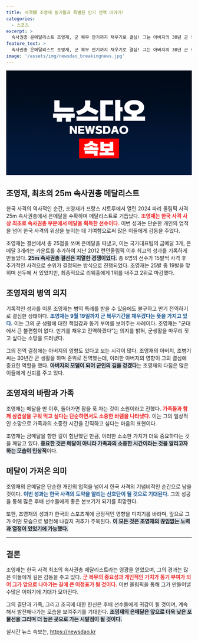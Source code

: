 ```yaml
---
title: 사격銀 조영재 동기들과 특별한 만기 전역 이야기!
categories:
  - 스포츠
excerpt: >
  속사권총 은메달리스트 조영재, 군 복무 만기까지 채우기로 결심! 그는 아버지의 30년 군 생활을 본받아 군대 생활은 불편하지 않다고 전하며 동기들과의 소중한 시간을 강조했다.
feature_text: >
  속사권총 은메달리스트 조영재, 군 복무 만기까지 채우기로 결심! 그는 아버지의 30년 군 생활을 본받아 군대 생활은 불편하지 않다고 전하며 동기들과의 소중한 시간을 강조했다.
image: '/assets/img/newsdao_breakingnews.jpg'
---
```


<p><img src="/assets/img/newsdao_breakingnews.jpg" alt="flaretime 속보" /></p>

<h2 data-ke-size="size26">조영재, 최초의 25m 속사권총 메달리스트</h2>

<p data-ke-size="size16">한국 사격의 역사적인 순간, 조영재가 프랑스 샤토루에서 열린 2024 파리 올림픽 사격 25m 속사권총에서 은메달을 수확하며 메달리스트로 거듭났다. <b><span style="color: #ee2323;">조영재는 한국 사격 사상 최초로 속사권총 부문에서 메달을 획득한 선수이다.</span></b> 이번 성과는 단순한 개인의 업적을 넘어 한국 사격의 위상을 높이는 데 기여함으로써 많은 이들에게 감동을 주었다.</p>

<p data-ke-size="size16">조영재는 결선에서 총 25점을 쏘며 은메달을 따냈고, 이는 국가대표팀의 금메달 3개, 은메달 3개라는 카운트를 추가하여 지난 2012 런던올림픽 이후 최고의 성과를 기록하게 만들었다. <b><span style="background-color: #21538527;">25m 속사권총 결선은 치열한 경쟁이었다.</span></b> 총 6명의 선수가 15발씩 사격 후 추가적인 사격으로 순위가 결정되는 방식으로 진행되었다. 조영재는 25발 중 19발을 맞히며 선두에 서 있었지만, 최종적으로 리웨훙에게 1위를 내주고 2위로 마감했다.</p>

<h2 data-ke-size="size26">조영재의 병역 의지</h2>

<p data-ke-size="size16">기록적인 성과를 이룬 조영재는 병역 특례를 받을 수 있음에도 불구하고 만기 전역하기로 결심한 상태이다. <b><span style="color: #1a5490;">조영재는 9월 19일까지 군 복무기간을 채우겠다는 뜻을 가지고 있다.</span></b> 이는 그의 군 생활에 대한 책임감과 동기 부여를 보여주는 사례이다. 조영재는 "군대에서 큰 불편함이 없다. 만기를 채우고 전역하겠다"는 의지를 밝혀, 군생활을 마무리 짓고 싶다는 소망을 드러냈다.</p>

<p data-ke-size="size16">그의 전역 결정에는 아버지의 영향도 있다고 보는 시각이 많다. 조영재의 아버지, 조병기 씨는 30년간 군 생활을 하며 준위로 전역했는데, 이러한 아버지의 영향이 그의 결심에 중요한 역할을 했다. <b><span style="background-color: #21538527;">아버지의 모델이 되어 군인의 길을 걷겠다</span></b>는 조영재의 다짐은 많은 이들에게 신뢰를 주고 있다.</p>

<h2 data-ke-size="size26">조영재의 바람과 가족</h2>

<p data-ke-size="size16">조영재는 메달을 딴 이후, 돌아가면 잠을 푹 자는 것이 소원이라고 전했다. <b><span style="color: #ee2323;">가족들과 함께 삼겹살을 구워 먹고 싶다는 단순하면서도 소중한 바램을 나타냈다.</span></b> 이는 그의 일상적인 소망으로 가족과의 소중한 시간을 간직하고 싶다는 마음의 표현이다.</p>

<p data-ke-size="size16">조영재는 금메달을 향한 길이 험난했던 만큼, 이러한 소소한 가치가 더욱 중요하다는 것을 깨닫고 있다. <b><span style="background-color: #21538527;">중요한 것은 메달이 아니라 가족과의 소중한 시간이라는 것을 알리고자 하는 모습이 인상적</span></b>이다.</p>

<h2 data-ke-size="size26">메달이 가져온 의미</h2>

<p data-ke-size="size16">조영재의 은메달은 단순한 개인의 업적을 넘어서 한국 사격의 기념비적인 순간으로 남을 것이다. <b><span style="color: #1a5490;">이번 성과는 한국 사격의 도약을 알리는 신호탄이 될 것으로 기대된다.</span></b> 그의 성공을 통해 많은 후배 선수들에게 좋은 본보기가 되기를 희망한다.</p>

<p data-ke-size="size16">또한, 조영재의 성과가 한국의 스포츠계에 긍정적인 영향을 미치기를 바라며, 앞으로 그가 어떤 모습으로 발전해 나갈지 귀추가 주목된다. <b><span style="background-color: #21538527;">이 모든 것은 조영재의 끊임없는 노력과 열정이 있었기에 가능했다.</span></b> </p>

<hr>

<h2 data-ke-size="size26">결론</h2>

<p data-ke-size="size16">조영재는 한국 사격 최초의 속사권총 메달리스트라는 영광을 얻었으며, 그의 경과는 많은 이들에게 깊은 감동을 주고 있다. <b><span style="color: #ee2323;">군 복무의 중요성과 개인적인 가치가 동기 부여가 되어 그가 앞으로 나아가는 길에 큰 이정표가 될 것이다.</span></b> 이번 올림픽을 통해 그가 만들어낼 수많은 이야기에 기대가 모아진다.</p>

<p data-ke-size="size16">그의 결단과 가족, 그리고 조국에 대한 헌신은 후배 선수들에게 귀감이 될 것이며, 계속해서 발전해나가는 모습을 보여주기를 기대한다. <b><span style="background-color: #21538527;">조영재의 은메달은 앞으로 더욱 낮은 포물선을 그리며 더 높은 곳으로 가는 시발점이 될 것이다.</span></b></p>
실시간 뉴스 속보는, <a href="https://newsdao.kr" rel="dofollow">https://newsdao.kr</a>


